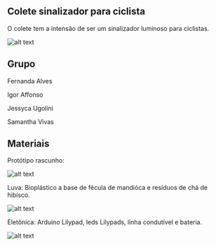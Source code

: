 ## Colete sinalizador para ciclista

O colete tem a intensão de ser um sinalizador luminoso para ciclistas.

![alt text](https://github.com/instituto-hub/Bootcamp-Ind-textil/blob/master/Turma%20%231/Imagens/61509564_882704138735863_7052895655097794560_o.jpg)

## Grupo 

Fernanda Alves

Igor Affonso

Jessyca Ugolini

Samantha Vivas


## Materiais

Protótipo rascunho:

![alt text](https://github.com/instituto-hub/Bootcamp-Ind-textil/blob/master/Turma%20%231/Imagens/61425465_882703952069215_2672690605645103104_o.jpg)


Luva: Bioplástico a base de fécula de mandióca e resíduos de chá de hibísco.

![alt text](https://github.com/instituto-hub/Bootcamp-Ind-textil/blob/master/Turma%20%231/Imagens/61194759_882696065403337_4508432719708946432_o.jpg)


Eletônica: Arduino Lilypad, leds Lilypads, linha condutível e bateria.

![alt text](https://github.com/instituto-hub/Bootcamp-Ind-textil/blob/master/Turma%20%231/Imagens/61331278_882706672068943_4416196733659250688_o.jpg)
